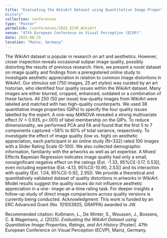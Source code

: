 ```yaml
---
title: "Evaluating the WikiArt Dataset using Quantitative Image Properties, Ratings, and Art
History"
collection: conferences
type: "Poster"
permalink: /conferences/2025_ECVP_WikiArt
venue: "47th European Conference on Visual Perception (ECVP)"
date: 2025-08-25
location: "Mainz, Germany"
---
```

The WikiArt dataset is popular in research on art and aesthetics. However, closer inspection reveals
occasional subpar image quality, possibly distorting the results of previous research. Here, we present
a novel dataset on image quality and findings from a preregistered online study to investigate aesthetic
appreciation in relation to common image distortions in WikiArt.
Our stimulus set (750 images, 25 art styles) was curated by an art historian, who identified four quality
issues within the WikiArt dataset. Many images are either blurred, cropped, enhanced, outdated or a
combination of these factors. All 250 (50 per issue) low-quality images from WikiArt were labeled and
matched with two high-quality counterparts.
We used 38 quantitative image properties (QIPs) to specify the four quality issues labelled by the
expert. A one-way MANOVA revealed a strong multivariate effect (V = 0.935, p<.001) of label
membership on the QIPs. To reduce dimensionality, we performed PCA and FA and found that the first
5 to 7 components captured ~58% to 60% of total variance, respectively.
To investigate the effect of image quality (low vs. high) on aesthetic appreciation, each participant in
an online study (N=332) rated 100 images with a Slider Rating Scale (0-100). We also collected
demographic information, familiarity with the artworks as well as art expertise.
A Mixed Effects Bayesian Regression indicates image quality had only a small, nonsignificant negative
effect on the ratings (Est. -1.33, 95%CI[-3.17, 0.53]), even including expertise (Est.-4.13, 95%CI[-10.90,
2.53]) and its interaction with quality (Est. 1.04, 95%CI[-0.92, 2.95]).
We provide a theoretical and quantitatively validated dataset of quality distortions in artworks in
WikiArt. Model results suggest the quality issues do not influence aesthetic appreciation in a one-
image-at-a-time rating task. For deeper insights a follow-up study of direct image comparisons across
quality versions is currently being conducted.
Acknowledgment: This work is funded by an ERC Advanced Grant (No. 101053925, GRAPPA) awarded to JW.

Recommended citation: Koßmann, L., De Winter, S., Woussen, J., Bossens, C. & Wagemans, J. (2025). <i>Evaluating the WikiArt Dataset using Quantitative Image Properties, Ratings, and Art History</i> [Poster]. 47th European Conference on Visual Perception (ECVP), Mainz, Germany.